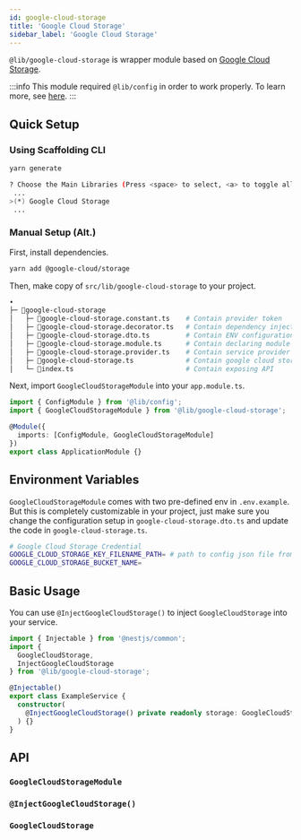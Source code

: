```yaml
---
id: google-cloud-storage
title: 'Google Cloud Storage'
sidebar_label: 'Google Cloud Storage'
---
```


`@lib/google-cloud-storage` is wrapper module based on [Google Cloud Storage](https://github.com/GoogleCloudPlatform/google-cloud-node).

:::info
This module required `@lib/config` in order to work properly. To learn more, see [here](/docs/nestjs/lib/config).
:::

## Quick Setup

### Using Scaffolding CLI

```bash
yarn generate
```

```bash
? Choose the Main Libraries (Press <space> to select, <a> to toggle all, <i> to invert selection)
 ...
>(*) Google Cloud Storage
 ...
```

### Manual Setup (Alt.)

First, install dependencies.

```bash
yarn add @google-cloud/storage
```

Then, make copy of `src/lib/google-cloud-storage` to your project.

```bash
•
├─ 📁google-cloud-storage
│   ├─ 📄google-cloud-storage.constant.ts    # Contain provider token
│   ├─ 📄google-cloud-storage.decorator.ts   # Contain dependency injection
│   ├─ 📄google-cloud-storage.dto.ts         # Contain ENV configuration
│   ├─ 📄google-cloud-storage.module.ts      # Contain declaring module
│   ├─ 📄google-cloud-storage.provider.ts    # Contain service provider
│   ├─ 📄google-cloud-storage.ts             # Contain google cloud storage class
│   └─ 📄index.ts                            # Contain exposing API
```

Next, import `GoogleCloudStorageModule` into your `app.module.ts`.

```ts title="src/app.module.ts"
import { ConfigModule } from '@lib/config';
import { GoogleCloudStorageModule } from '@lib/google-cloud-storage';

@Module({
  imports: [ConfigModule, GoogleCloudStorageModule]
})
export class ApplicationModule {}
```

## Environment Variables

`GoogleCloudStorageModule` comes with two pre-defined env in `.env.example`. But this is completely customizable in your project, just make sure you change the configuration setup in `google-cloud-storage.dto.ts` and update the code in `google-cloud-storage.ts`.

```bash title=".env.example"
# Google Cloud Storage Credential
GOOGLE_CLOUD_STORAGE_KEY_FILENAME_PATH= # path to config json file from google cloud
GOOGLE_CLOUD_STORAGE_BUCKET_NAME=
```

## Basic Usage

You can use `@InjectGoogleCloudStorage()` to inject `GoogleCloudStorage` into your service.

```ts title="example.service.ts"
import { Injectable } from '@nestjs/common';
import {
  GoogleCloudStorage,
  InjectGoogleCloudStorage
} from '@lib/google-cloud-storage';

@Injectable()
export class ExampleService {
  constructor(
    @InjectGoogleCloudStorage() private readonly storage: GoogleCloudStorage
  ) {}
}
```

## API

### `GoogleCloudStorageModule`

### `@InjectGoogleCloudStorage()`

### `GoogleCloudStorage`
